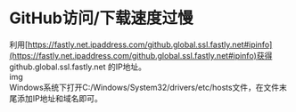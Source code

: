 # GitHub访问/下载速度过慢

利用[https://fastly.net.ipaddress.com/github.global.ssl.fastly.net#ipinfo](https://fastly.net.ipaddress.com/github.global.ssl.fastly.net#ipinfo)获得 github.global.ssl.fastly.net 的IP地址。  
img  
Windows系统下打开C:/Windows/System32/drivers/etc/hosts文件，在文件末尾添加IP地址和域名即可。

